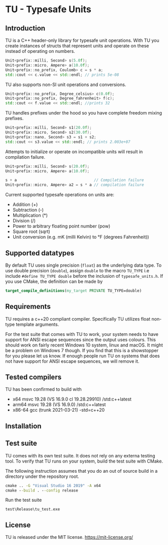# TU - Typesafe Units

## Introduction

TU is a C++ header-only library for typesafe unit operations. With TU you create instances of structs that represent units and operate on these instead of operating on numbers. 

```c++
Unit<prefix::milli, Second> s(5.0f);
Unit<prefix::micro, Ampere> a(10.0f);
Unit<prefix::no_prefix, Coulomb> c = s * a;
std::cout << c.value << std::endl; // prints 5e-08
```

TU also supports non-SI unit operations and conversions.

```c++
Unit<prefix::no_prefix, Degree_celsius> c(0.0f);
Unit<prefix::no_prefix, Degree_fahrenheit> f(c);
std::cout << f.value << std::endl; //prints 32
```

TU handles prefixes under the hood so you have complete freedom mixing prefixes.

```c++
Unit<prefix::milli, Second> s1(20.0f);
Unit<prefix::micro, Second> s2(30.0f);
Unit<prefix::nano, Second> s3 = s1 + s2;
std::cout << s3.value << std::endl; // prints 2.003e+07
```

Attempts to initialize or operate on incompatible units will result in compilation failure.

```c++
Unit<prefix::milli, Second> s(20.0f);
Unit<prefix::micro, Ampere> a(10.0f);

s + a                                  // Compilation failure 
Unit<prefix::micro, Ampere> a2 = s * a // compilation failure
```

Current supported typesafe operations on units are:

* Addition (+)
* Subtraction (-)
* Multiplication (*)
* Division (/)
* Power to arbitrary floating point number (pow)
* Square root (sqrt)
* Unit conversion (e.g. mK (milli Kelvin) to &deg;F (degrees Fahrenheit))

## Supported datatypes

By default TU uses single precision (`float`) as the underlying data type. To use double precision (`double`), assign `double` to the macro `TU_TYPE` i.e include `#define TU_TYPE double` before the inclusion of `typesafe_units.h`. If you use CMake, the definition can be made by

```CMake
target_compile_definitions(my_target PRIVATE TU_TYPE=double)
```


## Requirements

TU requires a c++20 compliant compiler. Specifically TU utilizes float non-type template arguments. 

For the test suite that comes with TU to work, your system needs to have support for ANSI escape sequences since the output uses colours. This should work on fairly recent Windows 10 system, linux and macOS. It might be a problem on Windows 7 though. If you find that this is a showstopper for you please let us know. If enough people run TU on systems that does not have support for ANSI escape sequences, we will remove it. 

## Tested compilers

TU has been confirmed to build with 
 * x64 msvc 19.28 (VS 16.9.0 cl 19.28.29910) /std:c++latest
 * arm64 msvc 19.28 (VS 16.9.0) /std:c++latest
 * x86-64 gcc (trunk 2021-03-21) -std=c++20

## Installation

## Test suite

TU comes with its own test suite. It does not rely on any externa testing tool. To verify that TU runs on your system, build the test suite with CMake.

The following instruction assumes that you do an out of source build in a directory under the repository root.

```bat
cmake .. -G "Visual Studio 16 2019" -A x64
cmake --build . --config release  
```
Run the test suite

```
test\Release\tu_test.exe
```


## License

TU is released under the MIT license. https://mit-license.org/

